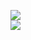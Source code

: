 [![](https://img.shields.io/badge/Made%20With-Github%20Spray-lightgrey.svg?style=for-the-badge&logo=github)](https://github.com/Annihil/github-spray#4461)  
[![](https://i.imgur.com/2DrTn0Z.gif)](https://github.com/Annihil/github-spray)